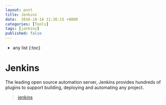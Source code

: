 ```yaml
---
layout: post
title: Jenkins
date:  2016-10-14 11:36:15 +0800
categories: [Tools]
tags: [jenkins]
published: false
---
```


* any list
{:toc}

# Jenkins

The leading open source automation server, Jenkins provides hundreds of plugins to support building, 
deploying and automating any project.

> [jenkins](https://jenkins.io/index.html)